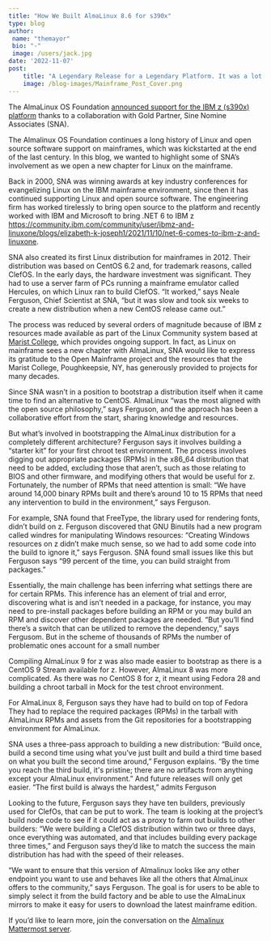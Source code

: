 ```yaml
---
title: "How We Built AlmaLinux 8.6 for s390x"
type: blog
author: 
 name: "themayor"
 bio: "-"
 image: /users/jack.jpg
date: '2022-11-07'
post:
    title: "A Legendary Release for a Legendary Platform. It was a lot of work, but someone had to do it!"
    image: /blog-images/Mainframe_Post_Cover.png
---
```


The AlmaLinux OS Foundation [announced support for the IBM z (s390x) platform](https://www.hpcwire.com/off-the-wire/almalinux-foundation-builds-almalinux-os-8-for-s390x/) thanks to a collaboration with Gold Partner, Sine Nomine Associates (SNA).

The Almalinux OS Foundation continues a long history of Linux and open source software support on mainframes, which was kickstarted at the end of the last century. In this blog, we wanted to highlight some of SNA’s involvement as we open a new chapter for Linux on the mainframe.

Back in 2000, SNA was winning awards at key industry conferences for evangelizing Linux on the IBM mainframe environment, since then it has continued supporting Linux and open source software. The engineering firm has worked tirelessly to bring open source to the platform and recently worked with IBM and Microsoft to bring .NET 6 to IBM z https://community.ibm.com/community/user/ibmz-and-linuxone/blogs/elizabeth-k-joseph1/2021/11/10/net-6-comes-to-ibm-z-and-linuxone.

SNA also created its first Linux distribution for mainframes in 2012. Their distribution was based on CentOS 6.2 and, for trademark reasons, called ClefOS. In the early days, the hardware investment was significant. They had to use a server farm of PCs running a mainframe emulator called Hercules, on which Linux ran to build ClefOS. “It worked,” says Neale Ferguson, Chief Scientist at SNA, “but it was slow and took six weeks to create a new distribution when a new CentOS release came out.”

The process was reduced by several orders of magnitude because of IBM z resources made available as part of the Linux Community system based at [Marist College](https://www.marist.edu/), which provides ongoing support. In fact, as Linux on mainframe sees a new chapter with AlmaLinux, SNA would like to express its gratitude to the Open Mainframe project and the resources that the Marist College, Poughkeepsie, NY, has generously provided to projects for many decades.

Since SNA wasn’t in a position to bootstrap a distribution itself when it came time to find an alternative to CentOS. AlmaLinux “was the most aligned with the open source philosophy,” says Ferguson, and the approach has been a collaborative effort from the start, sharing knowledge and resources.

But what’s involved in bootstrapping the AlmaLinux distribution for a completely different architecture? Ferguson says it involves building a “starter kit” for your first chroot test environment. The process involves digging out appropriate packages (RPMs) in the x86_64 distribution that need to be added, excluding those that aren’t, such as those relating to BIOS and other firmware, and modifying others that would be useful for z. Fortunately, the number of RPMs that need attention is small: “We have around 14,000 binary RPMs built and there’s around 10 to 15 RPMs that need any intervention to build in the environment,” says Ferguson.

For example, SNA found that FreeType, the library used for rendering fonts, didn’t build on z. Ferguson discovered that GNU Binutils had a new program called windres for manipulating Windows resources: “Creating Windows resources on z didn’t make much sense, so we had to add some code into the build to ignore it,” says Ferguson. SNA found small issues like this but Ferguson says “99 percent of the time, you can build straight from packages.”

Essentially, the main challenge has been inferring what settings there are for certain RPMs. This inference has an element of trial and error, discovering what is and isn’t needed in a package, for instance, you may need to pre-install packages before building an RPM or you may build an RPM and discover other dependent packages are needed. “But you’ll find there’s a switch that can be utilized to remove the dependency,” says Fergusom. But in the scheme of thousands of RPMs the number of problematic ones account for a small number

Compiling AlmaLinux 9 for z was also made easier to bootstrap as there is a CentOS 9 Stream available for z. However, AlmaLinux 8 was more complicated. As there was no CentOS 8 for z, it meant using Fedora 28 and building a chroot tarball in Mock for the test chroot environment.

For AlmaLinux 8, Ferguson says they have had to build on top of Fedora They had to replace the required packages (RPMs) in the tarball with AlmaLinux RPMs and assets from the Git repositories for a bootstrapping environment for AlmaLinux.

SNA uses a three-pass approach to building a new distribution: “Build once, build a second time using what you’ve just built and build a third time based on what you built the second time around,” Ferguson explains. “By the time you reach the third build, it's pristine; there are no artifacts from anything except your AlmaLinux environment.” And future releases will only get easier. “The first build is always the hardest,” admits Ferguson

Looking to the future, Ferguson says they have ten builders, previously used for ClefOs, that can be put to work. The team is looking at the project’s build node code to see if it could act as a proxy to farm out builds to other builders: “We were building a ClefOS distribution within two or three days, once everything was automated, and that includes building every package three times,” and Ferguson says they’d like to match the success the main distribution has had with the speed of their releases.

“We want to ensure that this version of Almalinux looks like any other endpoint you want to use and behaves like all the others that AlmaLinux offers to the community,” says Ferguson. The goal is for users to be able to simply select it from the build factory and be able to use the AlmaLinux mirrors to make it easy for users to download the latest mainframe edition.

If you’d like to learn more, join the conversation on the [Almalinux Mattermost server](https://chat.almalinux.org/).
